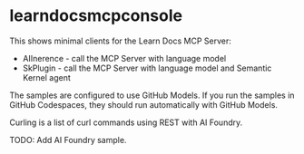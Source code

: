 # learndocsmcpconsole

This shows minimal clients for the Learn Docs MCP Server:

* AIInerence - call the MCP Server with language model 
* SkPlugin - call the MCP Server with language model and Semantic Kernel agent

The samples are configured to use GitHub Models. If you run the samples in GitHub Codespaces, they should run automatically with GitHub Models. 

Curling is a list of curl commands using REST with AI Foundry.

TODO: Add AI Foundry sample.